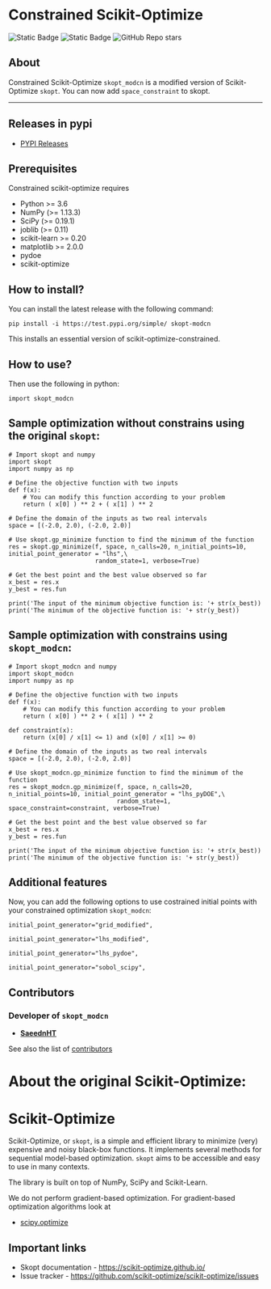 

Constrained Scikit-Optimize
===========================
![Static Badge](https://img.shields.io/badge/skopt_modcn-yellow) 
![Static Badge](https://img.shields.io/badge/test.pypi%20version-0.0.2-blue) 
![GitHub Repo stars](https://img.shields.io/github/stars/SaeednHT/scikit-optimize-constrained)


## About
Constrained Scikit-Optimize  ``skopt_modcn`` is a modified version of Scikit-Optimize ``skopt``. You can now add ``space_constraint`` to skopt.


-----------------------------------------------------------------------------------------------------
## Releases in pypi
* [PYPI Releases](https://test.pypi.org/project/skopt-modcn/)

## Prerequisites

Constrained scikit-optimize requires

* Python >= 3.6
* NumPy (>= 1.13.3)
* SciPy (>= 0.19.1)
* joblib (>= 0.11)
* scikit-learn >= 0.20
* matplotlib >= 2.0.0
* pydoe
* scikit-optimize

How to install?
---------------

You can install the latest release with the following command:


    pip install -i https://test.pypi.org/simple/ skopt-modcn

This installs an essential version of scikit-optimize-constrained.

How to use?
-----------

Then use the following in python:


    import skopt_modcn


Sample optimization without constrains using the original ``skopt``:
--------------------------------------------------------------------
```
# Import skopt and numpy
import skopt
import numpy as np

# Define the objective function with two inputs
def f(x):
    # You can modify this function according to your problem
    return ( x[0] ) ** 2 + ( x[1] ) ** 2

# Define the domain of the inputs as two real intervals
space = [(-2.0, 2.0), (-2.0, 2.0)]

# Use skopt.gp_minimize function to find the minimum of the function
res = skopt.gp_minimize(f, space, n_calls=20, n_initial_points=10, initial_point_generator = "lhs",\
                        random_state=1, verbose=True)

# Get the best point and the best value observed so far
x_best = res.x
y_best = res.fun

print('The input of the minimum objective function is: '+ str(x_best))
print('The minimum of the objective function is: '+ str(y_best))
```
Sample optimization with constrains using ``skopt_modcn``:
----------------------------------------------------------
```
# Import skopt_modcn and numpy
import skopt_modcn
import numpy as np

# Define the objective function with two inputs
def f(x):
    # You can modify this function according to your problem
    return ( x[0] ) ** 2 + ( x[1] ) ** 2

def constraint(x):
    return (x[0] / x[1] <= 1) and (x[0] / x[1] >= 0)

# Define the domain of the inputs as two real intervals
space = [(-2.0, 2.0), (-2.0, 2.0)]

# Use skopt_modcn.gp_minimize function to find the minimum of the function
res = skopt_modcn.gp_minimize(f, space, n_calls=20, n_initial_points=10, initial_point_generator = "lhs_pyDOE",\
                              random_state=1, space_constraint=constraint, verbose=True)

# Get the best point and the best value observed so far
x_best = res.x
y_best = res.fun

print('The input of the minimum objective function is: '+ str(x_best))
print('The minimum of the objective function is: '+ str(y_best))
```
## Additional features
Now, you can add the following options to use costrained initial points with your constrained optimization ``skopt_modcn``:

``initial_point_generator="grid_modified",``

``initial_point_generator="lhs_modified",``

``initial_point_generator="lhs_pydoe",``

``initial_point_generator="sobol_scipy",``

## Contributors
### Developer of ``skopt_modcn``
* [**SaeednHT**](https://github.com/SaeednHT/)

See also the list of [contributors](https://github.com/SaeednHT/scikit-optimize-constrained/graphs/contributors)

# About the original Scikit-Optimize:

Scikit-Optimize
===============

Scikit-Optimize, or ``skopt``, is a simple and efficient library to
minimize (very) expensive and noisy black-box functions. It implements
several methods for sequential model-based optimization. ``skopt`` aims
to be accessible and easy to use in many contexts.

The library is built on top of NumPy, SciPy and Scikit-Learn.

We do not perform gradient-based optimization. For gradient-based
optimization algorithms look at 
* [scipy.optimize](http://docs.scipy.org/doc/scipy/reference/optimize.html)

Important links
---------------

-  Skopt documentation - https://scikit-optimize.github.io/
-  Issue tracker -
   https://github.com/scikit-optimize/scikit-optimize/issues